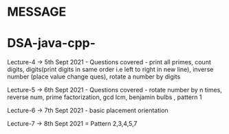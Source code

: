 # MESSAGE
# DSA-java-cpp-

Lecture-4 -> 5th Sept 2021 - Questions covered - print all primes, count digits, digits(print digits in same order i.e left to right in new line), inverse number (place value change ques), rotate a number by digits 


Lecture-5 -> 6th Sept 2021 - Questions covered - rotate number by n times, reverse num, prime factorization, gcd lcm, benjamin bulbs , pattern 1

Lecture-6 -> 7th Sept 2021 - basic placement orientation

Lecture-7 -> 8th Sept 2021 = Pattern 2,3,4,5,7
